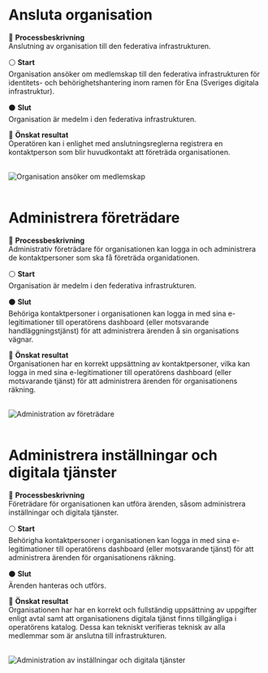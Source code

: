 
<a name="anslutning_org-01"></a>
# Ansluta organisation
:pushpin: **Processbeskrivning** <br />
Anslutning av organisation till den federativa infrastrukturen.

:white_circle: **Start** <br />
Organisation ansöker om medlemskap till den federativa infrastrukturen för identitets- och behörighetshantering inom ramen för Ena (Sveriges digitala infrastruktur).

:black_circle: **Slut** <br />
Organisation är medelm i den federativa infrastrukturen.

:bookmark_tabs: **Önskat resultat** <br />
Operatören kan i enlighet med anslutningsreglerna registrera en kontaktperson som blir huvudkontakt att företräda organisationen.  <br /><br />

![Organisation ansöker om medlemskap](../../images/anslutning_org-01.svg)
<br /><br />

<a name="anslutning_org-02"></a>
# Administrera företrädare
:pushpin: **Processbeskrivning** <br />
Administrativ företrädare för organisationen kan logga in och administrera de kontaktpersoner som ska få företräda organidationen.

:white_circle: **Start** <br />
Organisation är medelm i den federativa infrastrukturen.

:black_circle: **Slut** <br />
Behöriga kontaktpersoner i organisationen kan logga in med sina e-legitimationer till operatörens dashboard (eller motsvarande handläggningstjänst)
för att administrera ärenden å sin organisations vägnar.

:bookmark_tabs: **Önskat resultat** <br />
Organisationen har en korrekt uppsättning av kontaktpersoner, vilka kan logga in med sina e-legitimationer till operatörens dashboard (eller motsvarande tjänst) för att administrera ärenden för organisationens räkning.<br /><br />
 
![Administration av företrädare](../../images/anslutning_org-02.svg)
<br /><br />

<a name="anslutning_org-03"></a>
# Administrera inställningar och digitala tjänster
:pushpin: **Processbeskrivning** <br />
Företrädare för organisationen kan utföra ärenden, såsom administrera inställningar och digitala tjänster.

:white_circle: **Start** <br />
Behörigha kontaktpersoner i organisationen kan logga in med sina e-legitimationer till operatörens dashboard (eller motsvarande tjänst) för att administrera ärenden för organisationens räkning.

:black_circle: **Slut** <br />
Ärenden hanteras och utförs.

:bookmark_tabs: **Önskat resultat** <br />
Organisationen har har en korrekt och fullständig uppsättning av uppgifter enligt avtal samt att organisationens digitala tjänst finns tillgängliga i operatörens katalog. Dessa kan tekniskt verifieras teknisk av alla medlemmar som är anslutna till infrastrukturen. <br /><br />

![Administration av inställningar och digitala tjänster](../../images/anslutning_org-03.svg)

